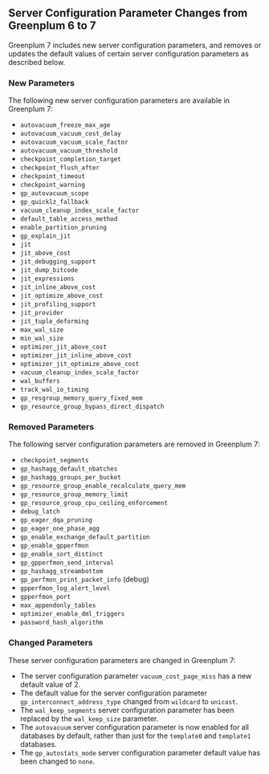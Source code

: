 ## <a id="guc_changes"></a>Server Configuration Parameter Changes from Greenplum 6 to 7

Greenplum 7 includes new server configuration parameters, and removes or updates the default values of certain server configuration parameters as described below.

### <a id="new"></a>New Parameters

The following new server configuration parameters are available in Greenplum 7:

- `autovacuum_freeze_max_age`
- `autovacuum_vacuum_cost_delay`
- `autovacuum_vacuum_scale_factor` 
- `autovacuum_vacuum_threshold`
- `checkpoint_completion_target`
- `checkpoint_flush_after`
- `checkpoint_timeout`
- `checkpoint_warning`
- `gp_autovacuum_scope`
- `gp_quicklz_fallback`
- `vacuum_cleanup_index_scale_factor`
- `default_table_access_method`
- `enable_partition_pruning`
- `gp_explain_jit`
- `jit`
- `jit_above_cost`
- `jit_debugging_support`
- `jit_dump_bitcode`
- `jit_expressions`
- `jit_inline_above_cost`
- `jit_optimize_above_cost`
- `jit_profiling_support`
- `jit_provider`
- `jit_tuple_deforming`
- `max_wal_size`
- `min_wal_size`
- `optimizer_jit_above_cost`
- `optimizer_jit_inline_above_cost`
- `optimizer_jit_optimize_above_cost`
- `vacuum_cleanup_index_scale_factor`
- `wal_buffers`
- `track_wal_io_timing`
- `gp_resgroup_memory_query_fixed_mem`
- `gp_resource_group_bypass_direct_dispatch`


### <a id="removed"></a>Removed Parameters

The following server configuration parameters are removed in Greenplum 7:

- `checkpoint_segments`
- `gp_hashagg_default_nbatches`
- `gp_hashagg_groups_per_bucket`
- `gp_resource_group_enable_recalculate_query_mem`
- `gp_resource_group_memory_limit`
- `gp_resource_group_cpu_ceiling_enforcement`
- `debug_latch`
- `gp_eager_dqa_pruning`
- `gp_eager_one_phase_agg`
- `gp_enable_exchange_default_partition`
- `gp_enable_gpperfmon`
- `gp_enable_sort_distinct`
- `gp_gpperfmon_send_interval`
- `gp_hashagg_streambottom`
- `gp_perfmon_print_packet_info` (debug)
- `gpperfmon_log_alert_level`
- `gpperfmon_port`
- `max_appendonly_tables`
- `optimizer_enable_dml_triggers`
- `password_hash_algorithm`

### <a id="changed"></a>Changed Parameters

These server configuration parameters are changed in Greenplum 7:

- The server configuration parameter `vacuum_cost_page_miss` has a new default value of 2.
- The default value for the server configuration parameter `gp_interconnect_address_type` changed from `wildcard` to `unicast`.
- The `wal_keep_segments` server configuration parameter has been replaced by the `wal_keep_size` parameter.
- The `autovacuum` server configuration parameter is now enabled for all databases by default, rather than just for the `template0` and `template1` databases.
- The `gp_autostats_mode` server configuration parameter default value has been changed to `none`.

